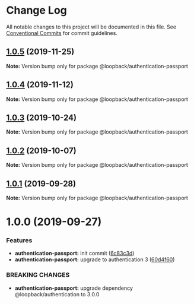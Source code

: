 # Change Log

All notable changes to this project will be documented in this file.
See [Conventional Commits](https://conventionalcommits.org) for commit guidelines.

## [1.0.5](https://github.com/strongloop/loopback-next/compare/@loopback/authentication-passport@1.0.4...@loopback/authentication-passport@1.0.5) (2019-11-25)

**Note:** Version bump only for package @loopback/authentication-passport





## [1.0.4](https://github.com/strongloop/loopback-next/compare/@loopback/authentication-passport@1.0.3...@loopback/authentication-passport@1.0.4) (2019-11-12)

**Note:** Version bump only for package @loopback/authentication-passport





## [1.0.3](https://github.com/strongloop/loopback-next/compare/@loopback/authentication-passport@1.0.2...@loopback/authentication-passport@1.0.3) (2019-10-24)

**Note:** Version bump only for package @loopback/authentication-passport





## [1.0.2](https://github.com/strongloop/loopback-next/compare/@loopback/authentication-passport@1.0.1...@loopback/authentication-passport@1.0.2) (2019-10-07)

**Note:** Version bump only for package @loopback/authentication-passport





## [1.0.1](https://github.com/strongloop/loopback-next/compare/@loopback/authentication-passport@1.0.0...@loopback/authentication-passport@1.0.1) (2019-09-28)

**Note:** Version bump only for package @loopback/authentication-passport





# 1.0.0 (2019-09-27)


### Features

* **authentication-passport:** init commit ([6c83c3d](https://github.com/strongloop/loopback-next/commit/6c83c3d))
* **authentication-passport:** upgrade to authentication 3 ([60d4f60](https://github.com/strongloop/loopback-next/commit/60d4f60))


### BREAKING CHANGES

* **authentication-passport:** upgrade dependency @loopback/authentication to 3.0.0
